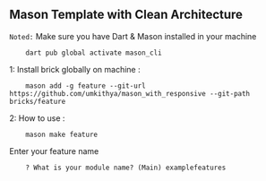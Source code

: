 ## Mason Template with Clean Architecture

`Noted:` Make sure you have Dart & Mason installed in your machine

```terminal
    dart pub global activate mason_cli
```

1: Install brick globally on machine :

```terminal
    mason add -g feature --git-url https://github.com/umkithya/mason_with_responsive --git-path bricks/feature
```
2: How to use :

```terminal
    mason make feature
```

Enter your feature name

```terminal
    ? What is your module name? (Main) examplefeatures
```
